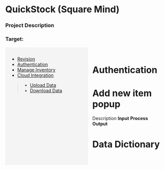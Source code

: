 # QuickStock (Square Mind)
### Project Description
### Target: 

<div style="display: flex;">

  <div style="background-color: #f4f4f4; padding: 1em; width: 300px;">

  - [Revision](../MAIN_MD/1_SQUAREMIND_Revision.md)     
  - [Authentication](../MAIN_MD/2_SQUAREMIND_Authentication.md)
  - [Manage Inventory](../MAIN_MD/3_SQUAREMIND_ManageInventory.md) 
  - [Cloud Integration](../MAIN_MD/4_SQUAREMIND_CloudIntegration.md)
  > - [Upload Data](../3_SQUAREMIND_CloudIntegration/1_UploadData.md)
  > - [Download Data](../3_SQUAREMIND_CloudIntegration/2_DownloadData.md)
  </div>

  <div style="flex-grow: 1; padding: 1em;">

  # Authentication
  
  # Add new item popup
  Description
  **Input**
  **Process**
  **Output**

  # Data Dictionary
<table here>

  </div>
</div>


